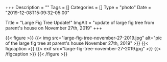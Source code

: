 +++
Description = ""
Tags = []
Categories = []
Type = "photo"
Date = "2019-12-08T15:09:32-05:00"

Title = "Large Fig Tree Update!"
ImgAlt = "update of large fig tree from parent's house on November 27th, 2019"
+++

{{< figure >}}
{{< img src="large-fig-tree-november-27-2019.jpg" alt="pic of the large fig tree at parent's house November 27th, 2019" >}}
{{< figcaption >}}
{{< exif src="large-fig-tree-november-27-2019.jpg" >}}
{{< /figcaption >}}
{{< /figure >}}
